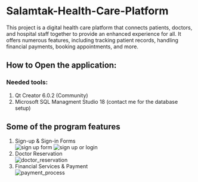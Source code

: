 # Salamtak-Health-Care-Platform
This project is a digital health care platform that connects patients, doctors, and hospital staff together to provide an enhanced experience for all. It offers numerous features, including tracking patient records, handling financial payments, booking appointments, and more.

## How to Open the application:
### Needed tools:
1. Qt Creator 6.0.2 (Community)
2. Microsoft SQL Managment Studio 18 (contact me for the database setup)

## Some of the program features
1. Sign-up & Sign-in Forms <br>
![sign up form](https://user-images.githubusercontent.com/63240173/236869467-79aee984-b538-40fc-8b81-3e109c9a60ec.png)
![sign up or login](https://user-images.githubusercontent.com/63240173/236869538-d9549fd1-a65d-41ab-8b35-a44cb0470f54.png)
2. Doctor Reservation <br>
![doctor_reservation](https://user-images.githubusercontent.com/63240173/236869676-5e2e28f7-dc74-45dd-a6da-cf05b69073c2.gif)
3. Financial Services & Payment <br>
![payment_process](https://user-images.githubusercontent.com/63240173/236869954-617a5005-923c-49cc-9c64-63ad300434a8.gif)



